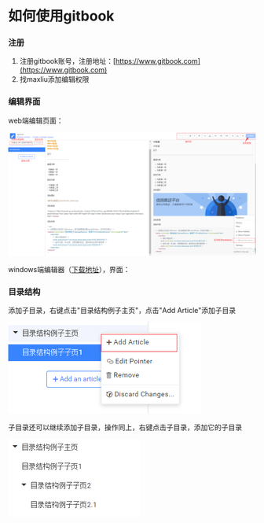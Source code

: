 # 如何使用gitbook

### 注册

1. 注册gitbook账号，注册地址：[https://www.gitbook.com](https://www.gitbook.com)
1. 找maxliu添加编辑权限

### 编辑界面

web端编辑页面：

![](/assets/editor.png)

windows端编辑器（[下载地址](https://www.gitbook.com/editor)），界面：

### 目录结构

添加子目录，右键点击"目录结构例子主页"，点击"Add Article"添加子目录

![](/assets/子目录.png)

子目录还可以继续添加子目录，操作同上，右键点击子目录，添加它的子目录

![](/assets/子目录2.png)